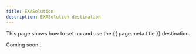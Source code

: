 ```yaml
---
title: EXASolution
description: EXASolution destination
---
```


This page shows how to set up and use the {{ page.meta.title }} destination. 
 
Coming soon...